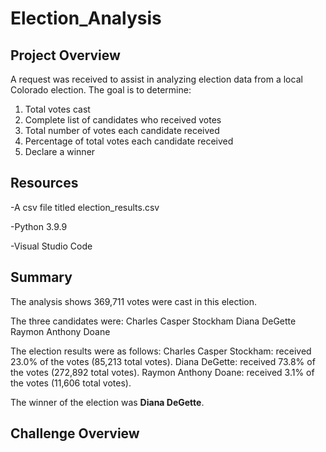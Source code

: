 # Election_Analysis

## Project Overview
A request was received to assist in analyzing election data from a local Colorado election. The goal is to determine:

  1. Total votes cast
  2. Complete list of candidates who received votes
  3. Total number of votes each candidate received
  4. Percentage of total votes each candidate received
  5. Declare a winner

## Resources
-A csv file titled election_results.csv

-Python 3.9.9

-Visual Studio Code 

## Summary
The analysis shows 369,711 votes were cast in this election.

The three candidates were:
  Charles Casper Stockham
  Diana DeGette
  Raymon Anthony Doane
  
The election results were as follows:
  Charles Casper Stockham: received 23.0% of the votes (85,213 total votes).
  Diana DeGette: received 73.8% of the votes (272,892 total votes).
  Raymon Anthony Doane: received 3.1% of the votes (11,606 total votes).
 
 The winner of the election was **Diana DeGette**.

## Challenge Overview
